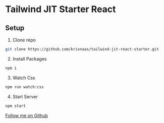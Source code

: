 # Tailwind JIT Starter React

## Setup

1. Clone repo

```bash
git clone https://github.com/krixnaas/tailwind-jit-react-starter.git
```

2. Install Packages

```bash
npm i
```

3. Watch Css

```bash
npm run watch:css
```

4. Start Server

```bash
npm start
```

[Follow me on Github](https://github.com/krixnaas)
